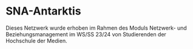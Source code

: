 # SNA-Antarktis

Dieses Netzwerk wurde erhoben im Rahmen des Moduls Netzwerk- und Beziehungsmanagement im WS/SS 23/24 von Studierenden der Hochschule der Medien.
